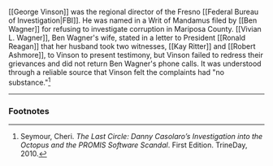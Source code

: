 [[George Vinson]] was the regional director of the Fresno [[Federal Bureau of Investigation|FBI]]. He was named in a Writ of Mandamus filed by [[Ben Wagner]] for refusing to investigate corruption in Mariposa County. [[Vivian L. Wagner]], Ben Wagner's wife, stated in a letter to President [[Ronald Reagan]] that her husband took two witnesses, [[Kay Ritter]] and [[Robert Ashmore]], to Vinson to present testimony, but Vinson failed to redress their grievances and did not return Ben Wagner's phone calls. It was understood through a reliable source that Vinson felt the complaints had "no substance."[^1]

---
### Footnotes

[^1]: Seymour, Cheri. *The Last Circle: Danny Casolaro’s Investigation into the Octopus and the PROMIS Software Scandal*. First Edition. TrineDay, 2010.